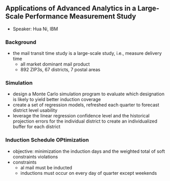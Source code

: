 ## Applications of Advanced Analytics in a Large-Scale Performance Measurement Study

- Speaker: Hua Ni, IBM

### Background
- the mail transit time study is a large-scale study, i.e., measure delivery time
	- all market dominant mail product
	- 892 ZIP3s, 67 districts, 7 postal areas

### Simulation
- design a Monte Carlo simulation program to evaluate which designation is likely to yield better induction coverage
- create a set of regression models, refreshed each quarter to forecast district level usability
- leverage the linear regression confidence level and the historical projection errors for the individual district to create an individualized buffer for each district 

### Induction Schedule OPtimization
- objective: minimization the induction days and the weighted total of soft constraints violations
- constraints
	- al mail must be inducted
	- inductions must occur on every day of quarter except weekends



